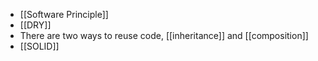 

- [[Software Principle]]
- [[DRY]] 
- There are two ways to reuse code, [[inheritance]] and [[composition]] 
- [[SOLID]] 